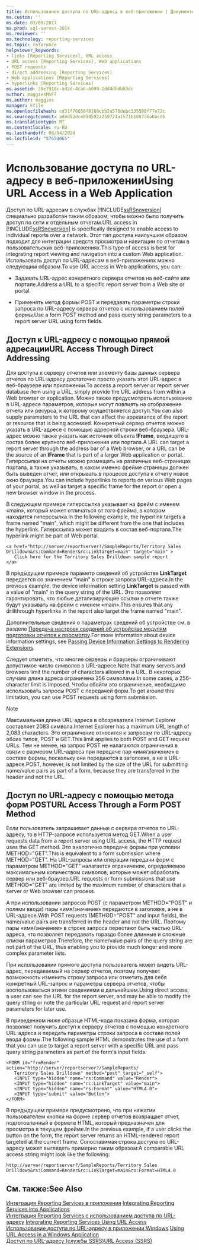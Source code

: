 ```yaml
---
title: Использование доступа по URL-адресу в веб-приложении | Документы Майкрософт
ms.custom: ''
ms.date: 03/08/2017
ms.prod: sql-server-2014
ms.reviewer: ''
ms.technology: reporting-services
ms.topic: reference
helpviewer_keywords:
- links [Reporting Services], URL access
- URL access [Reporting Services], Web applications
- POST requests
- direct addressing [Reporting Services]
- Web applications [Reporting Services]
- hyperlinks [Reporting Services]
ms.assetid: 39e7918c-ad2d-4ca6-b099-2dd4dbdb83dc
author: maggiesMSFT
ms.author: maggies
manager: kfile
ms.openlocfilehash: cd31f76658f8160cbb2a576debc335588f77e72c
ms.sourcegitcommit: ad4d92dce894592a259721a1571b1d8736abacdb
ms.translationtype: MT
ms.contentlocale: ru-RU
ms.lasthandoff: 08/04/2020
ms.locfileid: "87654065"
---
```

# <a name="using-url-access-in-a-web-application"></a><span data-ttu-id="f0e47-102">Использование доступа по URL-адресу в веб-приложении</span><span class="sxs-lookup"><span data-stu-id="f0e47-102">Using URL Access in a Web Application</span></span>
  <span data-ttu-id="f0e47-103">Доступ по URL-адресам в службах [!INCLUDE[ssRSnoversion](../../includes/ssrsnoversion-md.md)] специально разработан таким образом, чтобы можно было получить доступ по сети к отдельным отчетам.</span><span class="sxs-lookup"><span data-stu-id="f0e47-103">URL access in [!INCLUDE[ssRSnoversion](../../includes/ssrsnoversion-md.md)] is specifically designed to enable access to individual reports over a network.</span></span> <span data-ttu-id="f0e47-104">Этот тип доступа наилучшим образом подходит для интеграции средств просмотра и навигации по отчетам в пользовательских веб-приложениях.</span><span class="sxs-lookup"><span data-stu-id="f0e47-104">This type of access is best for integrating report viewing and navigation into a custom Web application.</span></span> <span data-ttu-id="f0e47-105">Использовать доступ по URL-адресам в веб-приложениях можно следующим образом.</span><span class="sxs-lookup"><span data-stu-id="f0e47-105">To use URL access in Web applications, you can:</span></span>  
  
-   <span data-ttu-id="f0e47-106">Задавать URL-адрес конкретного сервера отчетов на веб-сайте или портале.</span><span class="sxs-lookup"><span data-stu-id="f0e47-106">Address a URL to a specific report server from a Web site or portal.</span></span>  
  
-   <span data-ttu-id="f0e47-107">Применять метод формы POST и передавать параметры строки запроса по URL-адресу сервера отчетов с использованием полей формы.</span><span class="sxs-lookup"><span data-stu-id="f0e47-107">Use a form POST method and pass query string parameters to a report server URL using form fields.</span></span>  
  
## <a name="url-access-through-direct-addressing"></a><span data-ttu-id="f0e47-108">Доступ к URL-адресу с помощью прямой адресации</span><span class="sxs-lookup"><span data-stu-id="f0e47-108">URL Access Through Direct Addressing</span></span>  
 <span data-ttu-id="f0e47-109">Для доступа к серверу отчетов или элементу базы данных сервера отчетов по URL-адресу достаточно просто указать этот URL-адрес в веб-браузере или приложении.</span><span class="sxs-lookup"><span data-stu-id="f0e47-109">To access a report server or report server database item using a URL, simply provide the URL address from within a Web browser or application.</span></span> <span data-ttu-id="f0e47-110">Можно также предусмотреть использование в URL-адресе параметров, которые могут повлиять на отображение отчета или ресурса, к которому осуществляется доступ.</span><span class="sxs-lookup"><span data-stu-id="f0e47-110">You can also supply parameters to the URL that can affect the appearance of the report or resource that is being accessed.</span></span> <span data-ttu-id="f0e47-111">Конкретный сервер отчетов можно указать в URL-адресе с помощью адресной строки веб-браузера. URL-адрес можно также указать как источник объекта **IFrame**, входящего в состав более крупного веб-приложения или портала.</span><span class="sxs-lookup"><span data-stu-id="f0e47-111">A URL can target a report server through the address bar of a Web browser, or a URL can be the source of an **IFrame** that is part of a larger Web application or portal.</span></span> <span data-ttu-id="f0e47-112">Гиперссылки на отчеты можно размещать на различных веб-страницах портала, а также указывать, в каком именно фрейме страницы должен быть выведен отчет, или открывать в процессе доступа к отчету новое окно браузера.</span><span class="sxs-lookup"><span data-stu-id="f0e47-112">You can include hyperlinks to reports on various Web pages of your portal, as well as target a specific frame for the report or open a new browser window in the process.</span></span>  
  
 <span data-ttu-id="f0e47-113">В следующем примере гиперссылка указывает на фрейм с именем «main», который может отличаться от того фрейма, в котором находится гиперссылка.</span><span class="sxs-lookup"><span data-stu-id="f0e47-113">In the following example, the hyperlink targets a frame named "main", which might be different from the one that includes the hyperlink.</span></span> <span data-ttu-id="f0e47-114">Гиперссылка может входить в состав веб-портала.</span><span class="sxs-lookup"><span data-stu-id="f0e47-114">The hyperlink might be part of Web portal.</span></span>  
  
```  
<a href="http://server/reportserver?/SampleReports/Territory Sales   
Drilldown&rs:Command=Render&rc:LinkTarget=main" target="main" >  
   Click here for the Territory Sales Drilldown sample report  
</a>  
```  
  
 <span data-ttu-id="f0e47-115">В предыдущем примере параметр сведений об устройстве **LinkTarget** передается со значением "main" в строке запроса URL-адреса.</span><span class="sxs-lookup"><span data-stu-id="f0e47-115">In the previous example, the device information setting **LinkTarget** is passed with a value of "main" in the query string of the URL.</span></span> <span data-ttu-id="f0e47-116">Это позволяет гарантировать, что любые детализирующие ссылки в отчете также будут указывать на фрейм с именем «main».</span><span class="sxs-lookup"><span data-stu-id="f0e47-116">This ensures that any drillthrough hyperlinks in the report also target the frame named "main".</span></span>  
  
 <span data-ttu-id="f0e47-117">Дополнительные сведения о параметрах сведений об устройстве см. в разделе [Передача настроек сведений об устройстве модулям подготовки отчетов к просмотру](../report-server-web-service/net-framework/passing-device-information-settings-to-rendering-extensions.md).</span><span class="sxs-lookup"><span data-stu-id="f0e47-117">For more information about device information settings, see [Passing Device Information Settings to Rendering Extensions](../report-server-web-service/net-framework/passing-device-information-settings-to-rendering-extensions.md).</span></span>  
  
 <span data-ttu-id="f0e47-118">Следует отметить, что многие серверы и браузеры ограничивают допустимое число символов в URL-адресе.</span><span class="sxs-lookup"><span data-stu-id="f0e47-118">Note that many servers and browsers limit the number of characters allowed in a URL.</span></span> <span data-ttu-id="f0e47-119">В некоторых случаях длина адреса ограничена 256 символами.</span><span class="sxs-lookup"><span data-stu-id="f0e47-119">In some cases, a 256-character limit is imposed.</span></span> <span data-ttu-id="f0e47-120">Чтобы обойти это ограничение, необходимо использовать запросы POST с передачей форм.</span><span class="sxs-lookup"><span data-stu-id="f0e47-120">To get around this limitation, you can use POST requests using form submission.</span></span>  
  
> [!NOTE]  
>  <span data-ttu-id="f0e47-121">Максимальная длина URL-адреса в обозревателе Internet Explorer составляет 2083 символа.</span><span class="sxs-lookup"><span data-stu-id="f0e47-121">Internet Explorer has a maximum URL length of 2,083 characters.</span></span> <span data-ttu-id="f0e47-122">Это ограничение относится к запросам по URL-адресу обоих типов, POST и GET.</span><span class="sxs-lookup"><span data-stu-id="f0e47-122">This limit applies to both POST and GET request URLs.</span></span> <span data-ttu-id="f0e47-123">Тем не менее, на запрос POST не налагаются ограничения в связи с размером URL-адреса при передаче пар «имя/значение» в составе формы, поскольку они передаются в заголовке, а не в URL-адресе.</span><span class="sxs-lookup"><span data-stu-id="f0e47-123">POST, however, is not limited by the size of the URL for submitting name/value pairs as part of a form, because they are transferred in the header and not the URL.</span></span>  
  
## <a name="url-access-through-a-form-post-method"></a><span data-ttu-id="f0e47-124">Доступ по URL-адресу с помощью метода форм POST</span><span class="sxs-lookup"><span data-stu-id="f0e47-124">URL Access Through a Form POST Method</span></span>  
 <span data-ttu-id="f0e47-125">Если пользователь запрашивает данные с сервера отчетов по URL-адресу, то в HTTP-запросе используется метод GET.</span><span class="sxs-lookup"><span data-stu-id="f0e47-125">When a user requests data from a report server using URL access, the HTTP request uses the GET method.</span></span> <span data-ttu-id="f0e47-126">Это аналогично передаче формы при условии METHOD="GET".</span><span class="sxs-lookup"><span data-stu-id="f0e47-126">This is equivalent to a form submission where METHOD="GET".</span></span> <span data-ttu-id="f0e47-127">На URL-запросы или операции передачи форм с параметром METHOD="GET" налагается ограничение, определяемое максимальным количеством символов, которые может обработать сервер или веб-браузер.</span><span class="sxs-lookup"><span data-stu-id="f0e47-127">URL requests or form submissions that use METHOD="GET" are limited by the maximum number of characters that a server or Web browser can process.</span></span>  
  
 <span data-ttu-id="f0e47-128">А при использовании запросов POST (с параметром METHOD="POST" и полями ввода) пары «имя/значение» передаются в заголовке, а не в URL-адресе.</span><span class="sxs-lookup"><span data-stu-id="f0e47-128">With POST requests (METHOD="POST" and input fields), the name/value pairs are transferred in the header and not the URL.</span></span> <span data-ttu-id="f0e47-129">Поэтому пары «имя/значение» в строке запроса перестают быть частью URL-адреса, что позволяет передавать гораздо более длинные и сложные списки параметров.</span><span class="sxs-lookup"><span data-stu-id="f0e47-129">Therefore, the name/value pairs of the query string are not part of the URL, thus enabling you to provide much longer and more complex parameter lists.</span></span>  
  
 <span data-ttu-id="f0e47-130">При использовании прямого доступа пользователь может видеть URL-адрес, передаваемый на сервер отчетов, поэтому получает возможность изменить строку запроса или отметить для себя конкретный URL-запрос и параметры сервера отчетов, чтобы воспользоваться этими сведениями в дальнейшем.</span><span class="sxs-lookup"><span data-stu-id="f0e47-130">Using direct access, a user can see the URL for the report server, and may be able to modify the  query string or note the particular URL request and report server parameters for later use.</span></span>  
  
 <span data-ttu-id="f0e47-131">В приведенном ниже образце HTML-кода показана форма, которая позволяет получить доступ к серверу отчетов с помощью конкретного URL-адреса и передать параметры строки запроса в составе полей ввода формы.</span><span class="sxs-lookup"><span data-stu-id="f0e47-131">The following sample HTML demonstrates the use of a form that you can use to target a report server with a specific URL and pass query string parameters as part of the form's input fields.</span></span>  
  
```  
<FORM id="frmRender" action="http://server/reportserver?/SampleReports/  
   Territory Sales Drilldown" method="post" target="_self">  
   <INPUT type="hidden" name="rs:Command" value="Render">   
   <INPUT type="hidden" name="rc:LinkTarget" value="main">  
   <INPUT type="hidden" name="rs:Format" value="HTML4.0">  
   <INPUT type="submit" value="Button">  
</FORM>  
```  
  
 <span data-ttu-id="f0e47-132">В предыдущем примере предусмотрено, что при нажатии пользователем кнопки на форме сервер отчетов возвращает отчет, подготовленный в формате HTML, который предназначен для просмотра в текущем фрейме.</span><span class="sxs-lookup"><span data-stu-id="f0e47-132">In the previous example, if a user clicks the button on the form, the report server returns an HTML-rendered report targeted at the current frame.</span></span> <span data-ttu-id="f0e47-133">Сопоставимая строка доступа по URL-адресу может выглядеть примерно таким образом:</span><span class="sxs-lookup"><span data-stu-id="f0e47-133">A comparable URL access string might look like the following:</span></span>  
  
```  
http://server/reportserver?/SampleReports/Territory Sales   
Drilldown&rs:Command=Render&rc:LinkTarget=main&rs:Format=HTML4.0  
```  
  
## <a name="see-also"></a><span data-ttu-id="f0e47-134">См. также:</span><span class="sxs-lookup"><span data-stu-id="f0e47-134">See Also</span></span>  
 <span data-ttu-id="f0e47-135">[Интеграция Reporting Services в приложения](../application-integration/integrating-reporting-services-into-applications.md) </span><span class="sxs-lookup"><span data-stu-id="f0e47-135">[Integrating Reporting Services into Applications](../application-integration/integrating-reporting-services-into-applications.md) </span></span>  
 <span data-ttu-id="f0e47-136">[Интеграция Reporting Services с использованием доступа по URL-адресу](integrating-reporting-services-using-url-access.md) </span><span class="sxs-lookup"><span data-stu-id="f0e47-136">[Integrating Reporting Services Using URL Access](integrating-reporting-services-using-url-access.md) </span></span>  
 <span data-ttu-id="f0e47-137">[Использование доступа по URL-адресу в приложении Windows](integrating-reporting-services-using-url-access-windows-application.md) </span><span class="sxs-lookup"><span data-stu-id="f0e47-137">[Using URL Access in a Windows Application](integrating-reporting-services-using-url-access-windows-application.md) </span></span>  
 [<span data-ttu-id="f0e47-138">Доступ по URL-адресу (службы SSRS)</span><span class="sxs-lookup"><span data-stu-id="f0e47-138">URL Access &#40;SSRS&#41;</span></span>](../url-access-ssrs.md)  
  
  
